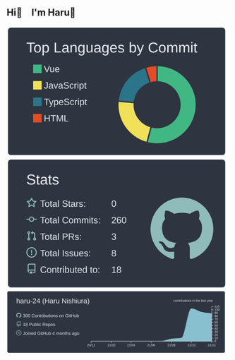 ## Hi👋　I'm Haru🐼

 [![](https://raw.githubusercontent.com/haru-24/haru-24/main/profile-summary-card-output/nord_dark/2-most-commit-language.svg)](https://github.com/vn7n24fzkq/github-profile-summary-cards)
[![](https://raw.githubusercontent.com/haru-24/haru-24/main/profile-summary-card-output/nord_dark/3-stats.svg)](https://github.com/vn7n24fzkq/github-profile-summary-cards) 
[![](https://raw.githubusercontent.com/haru-24/haru-24/main/profile-summary-card-output/nord_dark/0-profile-details.svg)](https://github.com/vn7n24fzkq/github-profile-summary-cards)



